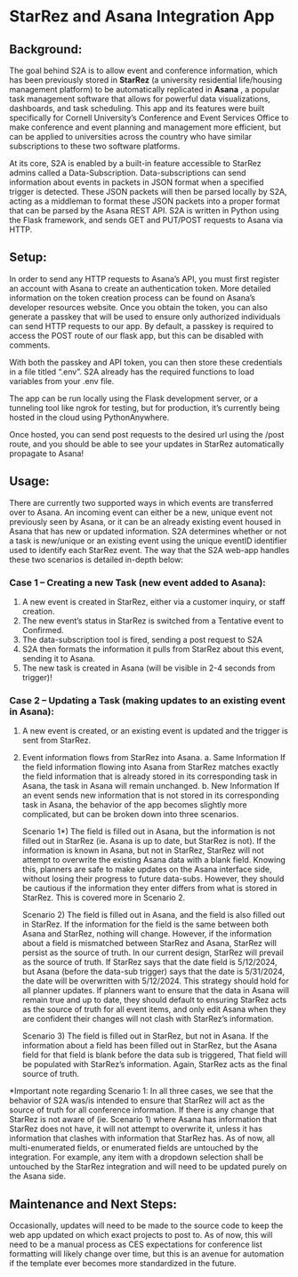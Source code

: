 # StarRez and Asana Integration App


## Background: 

The goal behind S2A is to allow event and conference information, which has been previously stored in **StarRez** (a university residential life/housing management platform) to be automatically replicated in **Asana** , a popular task management software that allows for powerful data visualizations, dashboards, and task scheduling. This app and its features were built specifically for Cornell University’s Conference and Event Services Office to make conference and event planning and management more efficient, but can be applied to universities across the country who have similar subscriptions to these two software platforms. 

At its core, S2A is enabled by a built-in feature accessible to StarRez admins called a Data-Subscription. Data-subscriptions can send information about events in packets in JSON format when a specified trigger is detected. These JSON packets will then be parsed locally by S2A, acting as a middleman to format these JSON packets into a proper format that can be parsed by the Asana REST API.  S2A is written in Python using the Flask framework, and sends GET and PUT/POST requests to Asana via HTTP. 

## Setup: 

In order to send any HTTP requests to Asana’s API, you must first register an account with Asana to create an authentication token. More detailed information on the token creation process can be found on Asana’s developer resources website. 
Once you obtain the token, you can also generate a passkey that will be used to ensure only authorized individuals can send HTTP requests to our app. By default, a passkey is required to access the POST route of our flask app, but this can be disabled with comments. 

With both the passkey and API token, you can then store these credentials in a file titled “.env”. S2A already has the required functions to load variables from your .env file. 

The app can be run locally using the Flask development server, or a tunneling tool like ngrok for testing, but for production, it’s currently being hosted in the cloud using PythonAnywhere. 

Once hosted, you can send post requests to the desired url using the /post route, and you should be able to see your updates in StarRez automatically propagate to Asana! 

## Usage: 

There are currently two supported ways in which events are transferred over to Asana. An incoming event can either be a new, unique event not previously seen by Asana, or it can be an already existing event housed in Asana that has new or updated information. S2A determines whether or not a task is new/unique or an existing event using the unique eventID identifier used to identify each StarRez event. The way that the S2A web-app handles these two scenarios is detailed in-depth below: 

### Case 1 – Creating a new Task (new event added to Asana): 

  1. A new event is created in StarRez, either via a customer inquiry, or staff creation.
  2. The new event’s status in StarRez is switched from a Tentative event to Confirmed.
  3. The data-subscription tool is fired, sending a post request to S2A
  4. S2A then formats the information it pulls from StarRez about this event, sending it to Asana.
  5. The new task is created in Asana (will be visible in 2-4 seconds from trigger)! 

### Case 2 – Updating a Task (making updates to an existing event in Asana): 

  1. A new event is created, or an existing event is updated and the trigger is sent from StarRez.
  2. Event information flows from StarRez into Asana.
     a. Same Information
       If the field information flowing into Asana from StarRez matches exactly the field information that is already stored in its 
       corresponding task in Asana, the task in Asana will remain unchanged.
     b. New Information 
       If an event sends new information that is not stored in its corresponding task in Asana, the behavior of the app becomes
       slightly more complicated, but can be broken down into three scenarios.

     Scenario 1*) The field is filled out in Asana, but the information is not filled out in StarRez (ie. Asana is up to date, but           StarRez is not). If the information is known in Asana, but not in StarRez, StarRez will not attempt to overwrite the existing
     Asana data with a blank field. Knowing this, planners are safe to make updates on the Asana interface side, without losing their
     progress to future data-subs. However, they should be cautious if the information they enter differs from what is stored in
     StarRez. This is covered more in Scenario 2.

     Scenario 2) The field is filled out in Asana, and the field is also filled out in StarRez. If the information for the field is the
     same between both Asana and StarRez, nothing will change. However, if the information about a field is mismatched between StarRez
     and Asana, StarRez will persist as the source of truth. In our current design, StarRez will prevail as the source of truth. If
     StarRez says that the date field is 5/12/2024, but Asana (before the data-sub trigger) says that the date is 5/31/2024, the date
     will be overwritten with 5/12/2024. This strategy should hold for all planner updates. If planners want to ensure that the data in
     Asana will remain true and up to date, they should default to ensuring StarRez acts as the source of truth for all event items,
     and only edit Asana when they are confident their changes will not clash with StarRez’s information.

     Scenario 3) The field is filled out in StarRez, but not in Asana. If the information about a field has been filled out in StarRez,
     but the Asana field for that field is blank before the data sub is triggered, That field will be populated with StarRez’s
     information. Again, StarRez acts as the final source of truth. 

*Important note regarding Scenario 1: 
In all three cases, we see that the behavior of S2A was/is intended to ensure that StarRez will act as the source of truth for all conference information. If there is any change that StarRez is not aware of (ie. Scenario 1) where Asana has information that StarRez does not have, it will not attempt to overwrite it, unless it has information that clashes with information that StarRez has. As of now, all multi-enumerated fields, or enumerated fields are untouched by the integration. For example, any item with a dropdown selection shall be untouched by the StarRez integration and will need to be updated purely on the Asana side. 

## Maintenance and Next Steps: 

Occasionally, updates will need to be made to the source code to keep the web app updated on which exact projects to post to. As of now, this will need to be a manual process as CES expectations for conference list formatting will likely change over time, but this is an avenue for automation if the template ever becomes more standardized in the future. 

